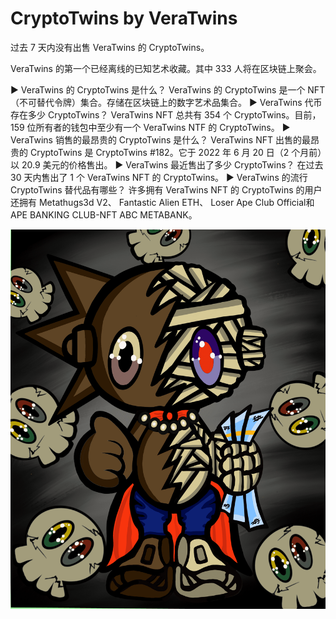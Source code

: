 # CryptoTwins by VeraTwins

过去 7 天内没有出售 VeraTwins 的 CryptoTwins。

VeraTwins 的第一个已经离线的已知艺术收藏。其中 333 人将在区块链上聚会。

▶ VeraTwins 的 CryptoTwins 是什么？
VeraTwins 的 CryptoTwins 是一个 NFT（不可替代令牌）集合。存储在区块链上的数字艺术品集合。
▶ VeraTwins 代币存在多少 CryptoTwins？
VeraTwins NFT 总共有 354 个 CryptoTwins。目前，159 位所有者的钱包中至少有一个 VeraTwins NTF 的 CryptoTwins。
▶ VeraTwins 销售的最昂贵的 CryptoTwins 是什么？
VeraTwins NFT 出售的最昂贵的 CryptoTwins 是 CryptoTwins #182。它于 2022 年 6 月 20 日（2 个月前）以 20.9 美元的价格售出。
▶ VeraTwins 最近售出了多少 CryptoTwins？
在过去 30 天内售出了 1 个 VeraTwins NFT 的 CryptoTwins。
▶ VeraTwins 的流行 CryptoTwins 替代品有哪些？
许多拥有 VeraTwins NFT 的 CryptoTwins 的用户还拥有 Metathugs3d V2、 Fantastic Alien ETH、 Loser Ape Club Official和 APE BANKING CLUB-NFT ABC METABANK。

![nft](unnamed.png)
